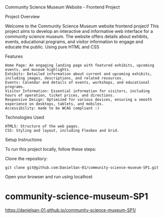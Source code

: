 Community Science Museum Website - Frontend Project

Project Overview

Welcome to the Community Science Museum website frontend project! This project aims to develop an interactive and informative web interface for a community science museum. The website offers details about exhibits, events, educational programs, and visitor information to engage and educate the public. Using pure HTML and CSS

Features

    Home Page: An engaging landing page with featured exhibits, upcoming events, and museum highlights.
    Exhibits: Detailed information about current and upcoming exhibits, including images, descriptions, and related resources.
    Events: Calendar and details of events, workshops, and educational programs.
    Visitor Information: Essential information for visitors, including hours of operation, ticket prices, and directions.
    Responsive Design: Optimized for various devices, ensuring a smooth experience on desktops, tablets, and mobiles.
    Accessibility: made to be WCAG compliant :)

Technologies Used

    HTML5: Structure of the web pages.
    CSS: Styling and layout, including Flexbox and Grid.

Setup Instructions

To run this project locally, follow these steps:

   Clone the repository:
    
    git clone git@github.com:DanielSan-01/community-science-museum-SP1.git

 


Open your browser and run using localhost




# community-science-museum-SP1
 https://danielsan-01.github.io/community-science-museum-SP1/

